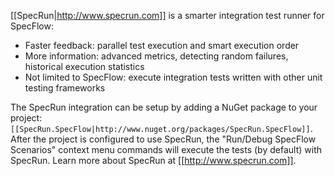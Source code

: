 [[SpecRun|http://www.specrun.com]] is a smarter integration test runner for SpecFlow: 

* Faster feedback: parallel test execution and smart execution order
* More information: advanced metrics, detecting random failures, historical execution statistics
* Not limited to SpecFlow: execute integration tests written with other unit testing frameworks

The SpecRun integration can be setup by adding a NuGet package to your project: `[[SpecRun.SpecFlow|http://www.nuget.org/packages/SpecRun.SpecFlow]]`. After the project is configured to use SpecRun, the "Run/Debug SpecFlow Scenarios" context menu commands will execute the tests (by default) with SpecRun. Learn more about SpecRun at [[http://www.specrun.com]].
